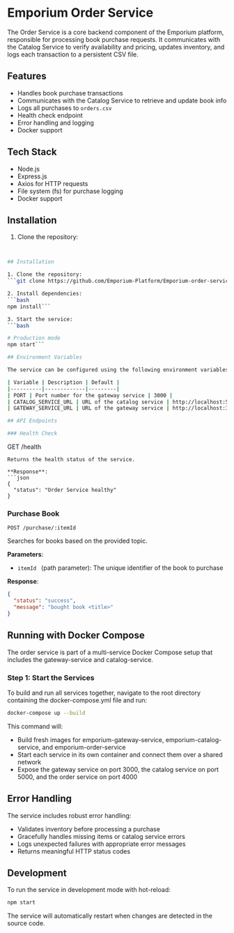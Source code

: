 # Emporium Order Service

The Order Service is a core backend component of the Emporium platform, responsible for processing book purchase requests. It communicates with the Catalog Service to verify availability and pricing, updates inventory, and logs each transaction to a persistent CSV file.

## Features

- Handles book purchase transactions
- Communicates with the Catalog Service to retrieve and update book info
- Logs all purchases to `orders.csv`
- Health check endpoint
- Error handling and logging
- Docker support

## Tech Stack

- Node.js
- Express.js
- Axios for HTTP requests
- File system (fs) for purchase logging
- Docker support

## Installation

1. Clone the repository:
```bash


## Installation

1. Clone the repository:
```git clone https://github.com/Emporium-Platform/Emporium-order-service.git```

2. Install dependencies:
```bash
npm install```

3. Start the service:
```bash

# Production mode
npm start```

## Environment Variables

The service can be configured using the following environment variables:

| Variable | Description | Default |
|----------|-------------|---------|
| PORT | Port number for the gateway service | 3000 |
| CATALOG_SERVICE_URL | URL of the catalog service | http://localhost:5000 |
| GATEWAY_SERVICE_URL | URL of the gateway service | http://localhost:3000 |

## API Endpoints

### Health Check
```
GET /health
```
Returns the health status of the service.

**Response**:
```json
{
  "status": "Order Service healthy"
}

```

### Purchase Book
```
POST /purchase/:itemId
```
Searches for books based on the provided topic.

**Parameters**:
- `itemId ` (path parameter):  The unique identifier of the book to purchase

**Response**: 
```json
{
  "status": "success",
  "message": "bought book <title>"
}
```



## Running with Docker Compose

The order service is part of a multi-service Docker Compose setup that includes the gateway-service and catalog-service.

### Step 1: Start the Services
To build and run all services together, navigate to the root directory containing the docker-compose.yml file and run:

```bash
docker-compose up --build
```

This command will:
- Build fresh images for emporium-gateway-service, emporium-catalog-service, and emporium-order-service
- Start each service in its own container and connect them over a shared network
- Expose the gateway service on port 3000, the catalog service on port 5000, and the order service on port 4000

## Error Handling

The service includes robust error handling:

- Validates inventory before processing a purchase
- Gracefully handles missing items or catalog service errors
- Logs unexpected failures with appropriate error messages
- Returns meaningful HTTP status codes


## Development

To run the service in development mode with hot-reload:
```bash
npm start
```

The service will automatically restart when changes are detected in the source code.

